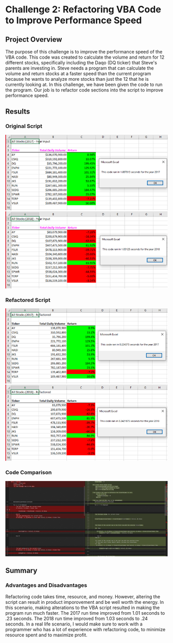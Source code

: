 # Challenge 2: Refactoring VBA Code to Improve Performance Speed

## Project Overview
The purpose of this challenge is to improve the performance speed of the VBA code. This code was created to calculate the volume and return for 12 different stocks, specifically including the Daqo (DQ ticker) that Steve's parents are investing in. Steve needs a program that can calculate the volume and return stocks at a faster speed than the current program because he wants to analyze more stocks than just the 12 that he is currently looking at. In this challenge, we have been given the code to run the program. Our job is to refactor code sections into the script to improve performance speed.

## Results
### Original Script

![A](https://github.com/wolfi584/stock-analysis/blob/main/Resources/VBA_Challenge%20Analysis%20(2017).png?raw=true)
![B](https://github.com/wolfi584/stock-analysis/blob/main/Resources/VBA_Challenge%20Analysis%20(2018).png?raw=true)

### Refactored Script

![C](https://github.com/wolfi584/stock-analysis/blob/main/Resources/VBA_Challenge%20Refactored%20(2017).png?raw=true)
![D](https://github.com/wolfi584/stock-analysis/blob/main/Resources/VBA_Challenge%20Refactored%20(2018).png?raw=true)

### Code Comparison

![E](https://github.com/wolfi584/stock-analysis/blob/main/Resources/Loop_Code_Compare.PNG?raw=true)

## Summary
### Advantages and Disadvantages
Refactoring code takes time, resource, and money. However, altering the script can result in product imporovement and be well worth the energy. In this scenario, making alterations to the VBA script resulted in making the program run much faster. The 2017 run time improved from 1.01 seconds to .23 seconds. The 2018 run time improved from 1.03 seconds to .24 seconds. In a real life scenario, I would make sure to work with a programmer who has a lot of experience with refactoring code, to minimize resource spent and to maximize profit. 
